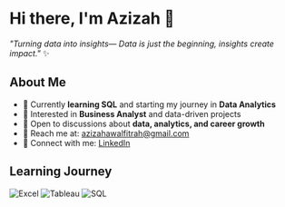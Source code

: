 # Hi there, I'm Azizah 👋 
*"Turning data into insights— Data is just the beginning, insights create impact."* ✨   


## About Me
- 🌱 Currently **learning SQL** and starting my journey in **Data Analytics**  
- 🎯 Interested in **Business Analyst** and data-driven projects  
- 💬 Open to discussions about **data, analytics, and career growth**  
- 📩 Reach me at: [azizahawalfitrah@gmail.com](mailto:azizahawalfitrah@gmail.com)
- 🔗 Connect with me: [LinkedIn](https://www.linkedin.com/in/azizah-awal-fitrah1/) 


## Learning Journey
![Excel](https://img.shields.io/badge/Excel-217346?style=for-the-badge&logo=microsoft-excel&logoColor=white)
![Tableau](https://img.shields.io/badge/Learning-Tableau-E97627?style=for-the-badge&logo=tableau&logoColor=white)
![SQL](https://img.shields.io/badge/Learning-SQL-336791?style=for-the-badge&logo=postgresql&logoColor=white)



<!--
**Azizah-space/Azizah-space** is a ✨ _special_ ✨ repository because its `README.md` (this file) appears on your GitHub profile.

Here are some ideas to get you started:

- 🔭 I’m currently working on ...
- 🌱 I’m currently learning ...
- 👯 I’m looking to collaborate on ...
- 🤔 I’m looking for help with ...
- 💬 Ask me about ...
- 📫 How to reach me: ...
- 😄 Pronouns: ...
- ⚡ Fun fact: ...
-->
